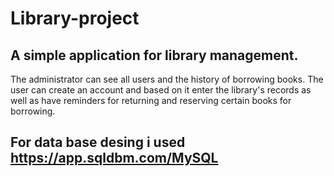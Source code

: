 # Library-project

## A simple application for library management. 
The administrator can see all users and the history of borrowing books. The user can create an account and based on it enter the library's records as well as have reminders for returning and reserving certain books for borrowing.

## For data base desing i used https://app.sqldbm.com/MySQL
